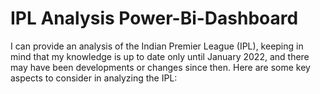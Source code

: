 # IPL Analysis Power-Bi-Dashboard
I can provide an analysis of the Indian Premier League (IPL), keeping in mind that my knowledge is up to date only until January 2022, and there may have been developments or changes since then. Here are some key aspects to consider in analyzing the IPL:
